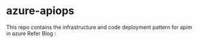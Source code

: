 # azure-apiops
This repo contains the infrastructure and code deployment pattern for apim in azure
Refer Blog : 
